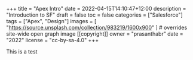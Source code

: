+++
title = "Apex Intro"
date = 2022-04-15T14:10:47+12:00
description = "Introduction to SF"
draft = false
toc = false
categories = ["Salesforce"]
tags = ["Apex", "Design"]
images = [
"https://source.unsplash.com/collection/983219/1600x900"
] # overrides site-wide open graph image
[[copyright]]
owner = "prasanthabr"
date = "2022"
license = "cc-by-sa-4.0"
+++

This is a test
